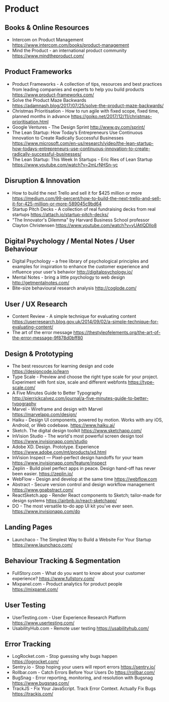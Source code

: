 # Product

## Books & Online Resources

* Intercom on Product Management
  https://www.intercom.com/books/product-management
* Mind the Product - an international product community
  https://www.mindtheproduct.com/

## Product Frameworks

* Product Frameworks - A collection of tips, resources and best practices from leading companies and experts to help you build products
  https://www.product-frameworks.com/
* Solve the Product Maze Backwards
  https://adamnash.blog/2017/07/25/solve-the-product-maze-backwards/
* Christmas Prioritisation - How to run agile with fixed scope, fixed time, planned months in advance
  https://gojko.net/2017/12/11/christmas-prioritisation.html
* Google Ventures - The Design Sprint
  http://www.gv.com/sprint/
* The Lean Startup: How Today’s Entrepreneurs Use Continuous Innovation to Create Radically Successful Businesses https://www.microsoft.com/en-us/research/video/the-lean-startup-how-todays-entrepreneurs-use-continuous-innovation-to-create-radically-successful-businesses/
* The Lean Startup: This Week In Startups - Eric Ries of Lean Startup https://www.youtube.com/watch?v=2mLrNHSn-yc

## Disruption & Innovation

* How to build the next Trello and sell it for $425 million or more
  https://medium.com/99-percent/how-to-build-the-next-trello-and-sell-it-for-425-million-or-more-589045c9bd64
* Startup Pitch Decks - A collection of real fundraising decks from real startups
  https://attach.io/startup-pitch-decks/
* "The Innovator's Dilemma" by Harvard Business School professor Clayton Christensen
  https://www.youtube.com/watch?v=yUAtIQDllo8

## Digital Psychology / Mental Notes / User Behaviour

* Digital Psychology – a free library of psychological principles and examples for inspiration to enhance the customer experience and influence your user's behavior 
  http://digitalpsychology.io/
* Mental Notes - bring a little psychology to web design
  http://getmentalnotes.com/
* Bite-size behavioural research analysis
  http://coglode.com/
  
## User / UX Research

* Content Review - A simple technique for evaluating content
  https://userresearch.blog.gov.uk/2014/09/02/a-simple-technique-for-evaluating-content/
* The art of the error message
  https://thestyleofelements.org/the-art-of-the-error-message-9f878d0bff80

## Design & Prototyping

* The best resources for learning design and code
  https://designcode.io/learn
* Type Scale - Preview and choose the right type scale for your project. Experiment with font size, scale and different webfonts
  https://type-scale.com/
* A Five Minutes Guide to Better Typography
  http://pierrickcalvez.com/journal/a-five-minutes-guide-to-better-typography
* Marvel - Wireframe and design with Marvel
  https://marvelapp.com/design/
* Haiku - Design UI components, powered by motion. Works with any iOS, Android, or Web codebase.
  https://www.haiku.ai/
* Sketch. The digital design toolkit
  https://www.sketchapp.com/
* InVision Studio - The world's most powerful screen design tool
  https://www.invisionapp.com/studio
* Adobe XD. Design. Prototype. Experience
  https://www.adobe.com/mt/products/xd.html
* InVision Inspect — Pixel-perfect design handoffs for your team
  https://www.invisionapp.com/feature/inspect
* Zeplin - Build pixel perfect apps in peace. Design hand-off has never been easier.
  https://zeplin.io/
* WebFlow - Design and develop at the same time
  https://webflow.com
* Abstract - Secure version control and design workflow management
  https://www.goabstract.com/
* ReactSketch.app - Render React components to Sketch; tailor-made for design systems
  https://airbnb.io/react-sketchapp/
* DO - The most versatile to-do app UI kit you've ever seen.
  https://www.invisionapp.com/do

## Landing Pages

* Launchaco - The Simplest Way to Build a Website For Your Startup
  https://www.launchaco.com/

## Behaviour Tracking & Segmentation

* FullStory.com - What do you want to know about your customer experience?
  https://www.fullstory.com/
* Mixpanel.com - Product analytics for product people
  https://mixpanel.com/

## User Testing

* UserTesting.com - User Experience Research Platform
  https://www.usertesting.com/
* UsabilityHub.com - Remote user testing
  https://usabilityhub.com/

## Error Tracking

* LogRocket.com - Stop guessing why bugs happen
  https://logrocket.com/
* Sentry.io - Stop hoping your users will report errors
  https://sentry.io/
* Rollbar.com - Catch Errors Before Your Users Do
  https://rollbar.com/
* BugSnag - Error reporting, monitoring, and resolution with Bugsnag
  https://www.bugsnag.com/
* TrackJS - Fix Your JavaScript. Track Error Context. Actually Fix Bugs
  https://trackjs.com/
